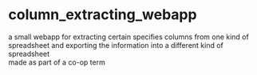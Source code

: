 # column_extracting_webapp
a small webapp for extracting certain specifies columns from one kind of spreadsheet and exporting the information into a different kind of spreadsheet  
made as part of a co-op term
